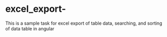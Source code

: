 # excel_export-
This is a sample task for excel export of table data, searching, and sorting of data table in angular
